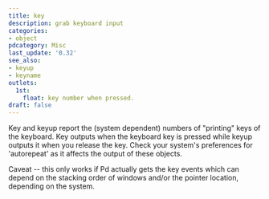 ```yaml
---
title: key
description: grab keyboard input
categories:
- object
pdcategory: Misc
last_update: '0.32'
see_also:
- keyup
- keyname
outlets:
  1st:
    float: key number when pressed.
draft: false
---
```

Key and keyup report the (system dependent) numbers of "printing" keys of the keyboard. Key outputs when the keyboard key is pressed while keyup outputs it when you release the key. Check your system's preferences for 'autorepeat' as it affects the output of these objects.

Caveat -- this only works if Pd actually gets the key events which can depend on the stacking order of windows and/or the pointer location, depending on the system.
